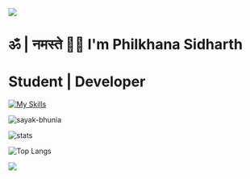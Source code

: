 ![](https://capsule-render.vercel.app/api?type=waving&color=gradient&height=100&section=header)
# ॐ | नमस्ते 🙏🏼 I'm Philkhana Sidharth
# Student | Developer

[![My Skills](https://skillicons.dev/icons?i=nextjs,react,vue,vite,express,nodejs,docker,tailwind,postman,vercel,github,git,figma,firebase,supabase,prisma,mongodb,postgres,sqlite,java,py,flask,ts,js,c,cpp,html,css,materialui)](https://skillicons.dev)  

<p align="left"> <img src="https://komarev.com/ghpvc/?username=psidh&label=Profile%20views&color=000000&style=flat" alt="sayak-bhunia" /> </p>

![stats](https://github-readme-stats.vercel.app/api?username=psidh&show_icons=true&theme=dark)

![Top Langs](https://github-readme-stats.vercel.app/api/top-langs/?username=psidh&langs_count=8&theme=dark)

![](https://capsule-render.vercel.app/api?type=waving&color=gradient&height=100&section=footer)
